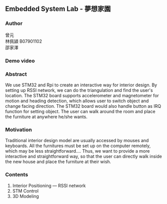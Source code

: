 ## Embedded System Lab - 夢想家園

### Author
曾元 <br>
林佩潁 B07901102 <br>
邵家澤 <br>

### Demo video

### Abstract
We use STM32 and Rpi to create an interactive way for interior design. By setting up RSSI network, we can do the triangulation and 
find the user's location. The STM32 board supports accelerometer and magnetometer for motion and heading detection, which allows 
user to switch object and change facing direction. The STM32 board would also handle button as IRQ function for setting object. 
The user can walk around the room and place the furniture at anywhere he/she wants. 

### Motivation
Traditional interior design model are usually accessed by mouses and keyboards. All the furnitures must be set up on the computer 
remotely, which may be less straightforward.... Thus, we want to provide a more interactive and straightforward way, so that the user can directly walk inside the new house and 
place the furniture at their wish. 

### Contents
1.	Interior Positioning — RSSI network 
2.	STM Control
3.	3D Modeling



